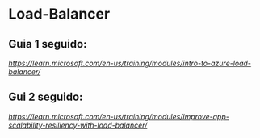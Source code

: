 # Load-Balancer

## Guia 1 seguido:
_https://learn.microsoft.com/en-us/training/modules/intro-to-azure-load-balancer/_

## Gui 2 seguido:
_https://learn.microsoft.com/en-us/training/modules/improve-app-scalability-resiliency-with-load-balancer/_

